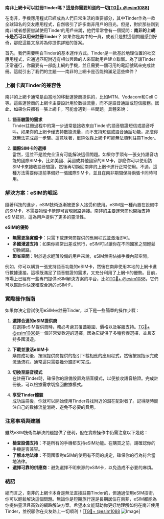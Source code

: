 **南非上網卡可以註冊Tinder嗎？這是你需要知道的一切[[TG💪+ @esim1088](https://t.me/s/esim1088)]**

在南非，手機應用程式已經成為人們日常生活的重要部分，其中Tinder作為一款全球知名的交友應用程式，自然吸引了許多南非用戶的目光。但是，對於那些剛到南非或者想要嘗試使用Tinder的用戶來說，他們常常會有一個疑問：**南非的上網卡是否可以用來註冊Tinder？** 如果你是其中的一員，或者只是對這個問題感到好奇，那麼這篇文章將為你提供詳細的答案。

首先，我們需要明白Tinder的基本運作方式。Tinder是一款基於地理位置的社交應用程式，它通過匹配附近有相似興趣的人來幫助用戶建立聯繫。為了讓Tinder正常運行，你需要有一部能上網的手機，並且需要一個可用的電話號碼來完成註冊。這就引出了我們的主題——南非的上網卡是否能夠滿足這些條件？

### 上網卡與Tinder的兼容性

南非的上網卡通常是由當地的移動運營商提供的，比如MTN、Vodacom和Cell C等。這些運營商的上網卡主要設計用於數據流量，而不是語音通話或短信服務。因此，如果你只擁有一張上網卡，可能會遇到一些問題。具體來說：

1. **語音驗證的需求**  
   Tinder註冊過程中的第一步通常是接收來自Tinder的語音驗證短信或語音呼叫。如果你的上網卡僅支持數據流量，而不支持短信或語音通話功能，那麼你就無法完成這一步驟。這意味著，單純依靠上網卡可能無法順利註冊Tinder。

2. **國際SIM卡的選擇**  
   當然，這並不是說完全沒有可能解決這個問題。如果你手頭有一張支持語音功能的國際SIM卡，比如美國、英國或其他國家的SIM卡，那麼你可以使用該SIM卡來接收語音驗證，然後再切換回南非的上網卡進行正常使用。不過，這種方法需要你提前準備好一張國際SIM卡，並且在南非期間保持兩張卡同時可用。

### 解決方案：eSIM的崛起

隨著科技的進步，eSIM技術逐漸被更多人接受和使用。eSIM是一種內置在設備中的SIM卡，不需要物理卡槽即可實現網路連接。南非的主要運營商也開始支持eSIM技術，這為用戶提供了更多的靈活性。

**eSIM的優勢**  
- **無需更換實體卡**：只需下載運營商提供的應用程式並激活即可。
- **多國漫遊支持**：如果你經常出差或旅行，eSIM可以讓你在不同國家之間輕鬆切換網路。
- **節省空間**：對於追求輕薄設備的用戶來說，eSIM無需佔據手機內部空間。

例如，你可以購買一張支持語音功能的eSIM卡，然後在南非使用本地的上網卡進行數據連接。這樣既滿足了語音驗證的需求，又充分利用了上網卡的優勢。目前，市場上已經有一些專門提供eSIM解決方案的平台，比如[TG💪+ @esim1088](https://t.me/s/esim1088)，它們可以幫助你快速獲取合適的eSIM卡。

### 實際操作指南

如果你決定嘗試使用eSIM來註冊Tinder，以下是一些簡單的操作步驟：

1. **選擇合適的eSIM提供商**  
   在選擇eSIM提供商時，務必考慮其覆蓋範圍、價格以及客服支持。[TG💪+ @esim1088](https://t.me/s/esim1088)是一個非常受歡迎的選擇，因為它提供了多種套餐選擇，並且支持多國漫遊。

2. **下載並激活eSIM卡**  
   購買成功後，按照提供商提供的指引下載相應的應用程式，然後按照指示完成激活流程。通常這只需要幾分鐘即可完成。

3. **切換至語音模式**  
   在註冊Tinder時，確保你的設備設置為語音模式，以便接收語音驗證。完成註冊後，可以根據需求切換回數據模式。

4. **享受Tinder體驗**  
   成功註冊後，你就可以開始使用Tinder尋找附近的潛在配對者了。記得隨時關注自己的數據流量消耗，避免不必要的費用。

### 注意事項與建議

雖然eSIM技術為解決問題提供了便利，但在實際操作中仍需注意以下幾點：

- **檢查設備支持**：不是所有的手機都支持eSIM功能。在購買之前，請確認你的手機是否兼容。
- **了解本地法律**：不同國家對eSIM的使用有不同的規定，確保你的行為符合當地法律。
- **選擇可靠的供應商**：避免選擇不明來源的eSIM卡，以免造成不必要的麻煩。

### 結語

總而言之，南非的上網卡本身是無法直接註冊Tinder的，但通過使用eSIM技術，你可以輕鬆解決這個問題。無論你是短期旅行還是長期居住在南非，eSIM都能為你提供靈活且高效的網路解決方案。希望本文能幫助你更好地理解如何在南非使用Tinder，並祝願你在交友路上一切順利！[[TG💪+ @esim1088](https://t.me/s/esim1088) ![Image](https://i.postimg.cc/4NQfJmqS/Snipaste-2025-05-13-00-14-12.png)]